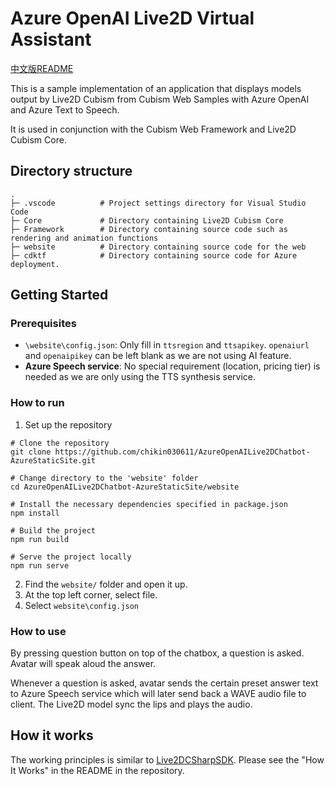 # Azure OpenAI Live2D Virtual Assistant

[中文版README](https://github.com/chikin030611/AzureOpenAILive2DChatbot-AzureStaticSite/blob/main/README_ZH.md)

This is a sample implementation of an application that displays models output by Live2D Cubism from Cubism Web Samples with Azure OpenAI and Azure Text to Speech.

It is used in conjunction with the Cubism Web Framework and Live2D Cubism Core.

## Directory structure
```
.
├─ .vscode          # Project settings directory for Visual Studio Code
├─ Core             # Directory containing Live2D Cubism Core
├─ Framework        # Directory containing source code such as rendering and animation functions
├─ website          # Directory containing source code for the web
├─ cdktf            # Directory containing source code for Azure deployment.
```

## Getting Started

### Prerequisites

- `\website\config.json`: Only fill in `ttsregion` and `ttsapikey`. `openaiurl` and `openaipikey` can be left blank as we are not using AI feature.
- **Azure Speech service**: No special requirement (location, pricing tier) is needed as we are only using the TTS synthesis service.

### How to run

1. Set up the repository
 ```
# Clone the repository 
git clone https://github.com/chikin030611/AzureOpenAILive2DChatbot-AzureStaticSite.git

# Change directory to the 'website' folder
cd AzureOpenAILive2DChatbot-AzureStaticSite/website

# Install the necessary dependencies specified in package.json
npm install

# Build the project
npm run build

# Serve the project locally
npm run serve
```
2. Find the `website/` folder and open it up.
3. At the top left corner, select file.
4. Select `website\config.json`

### How to use

By pressing question button on top of the chatbox, a question is asked. Avatar will speak aloud the answer.

Whenever a question is asked, avatar sends the certain preset answer text to Azure Speech service which will later send back a WAVE audio file to client. The Live2D model sync the lips and plays the audio.

## How it works

The working principles is similar to [Live2DCSharpSDK](https://github.com/chikin030611/Live2D-dotnet). Please see the "How It Works" in the README in the repository.


